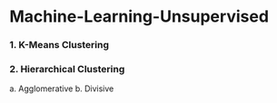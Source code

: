 # Machine-Learning-Unsupervised
### 1. K-Means Clustering
### 2. Hierarchical Clustering
  a. Agglomerative
  b. Divisive
